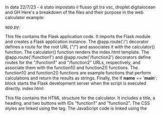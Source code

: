  In data 22/7/23 - è stato impostato il flusso git tra vsc, droplet digitalocean and GH
 Here's a breakdown of the files and their purpose in the web calculator example:

app.py:

This file contains the Flask application code.
It imports the Flask module and creates a Flask application instance.
The @app.route('/') decorator defines a route for the root URL ("/") and associates it with the calculator() function.
The calculator() function renders the index.html template.
The @app.route('/function1') and @app.route('/function2') decorators define routes for the "/function1" and "/function2" URLs, respectively, and associate them with the function1() and function2() functions.
The function1() and function2() functions are example functions that perform calculations and return the results as strings.
Finally, the if __name__ == '__main__': block starts the Flask development server when the script is executed directly.
index.html:

This file contains the HTML structure for the calculator.
It includes a title, a heading, and two buttons with IDs "function1" and "function2".
The CSS styles are linked using the <link> tag.
The JavaScript code is linked using the <script> tag.
styles.css:

This file contains the CSS styles for the calculator.
It includes styles for the body, heading, and buttons to give the calculator a centered layout and appropriate styling.
script.js:

This file contains the JavaScript code that handles button clicks and performs AJAX requests.
It listens for the "DOMContentLoaded" event, which ensures that the JavaScript code is executed after the HTML has been fully loaded.
Inside the event listener, it retrieves the button elements with the IDs "function1" and "function2".
The addEventListener() method is used to attach click event listeners to the buttons.
When a button is clicked, an AJAX request is made to the corresponding route ("/function1" or "/function2") using the Fetch API.
The response is processed, and an alert is displayed with the result.

GIT
To push your Visual Studio Code (VSC) project to a GitHub repository, you can follow these steps:

Create a new repository on GitHub:

Go to the GitHub website and sign in to your account.
Click on the "+" icon in the top-right corner and select "New repository".
Give your repository a name, optionally add a description, choose if it should be public or private, and click "Create repository".
Initialize Git in your VSC project:

Open a terminal in VSC by going to the View menu and selecting "Terminal".
Navigate to your project directory using the cd command.
Initialize Git in your project directory by running the command:
shell
Copy code
git init
Add your project files to the Git repository:

Add all the files in your project to the Git repository by running the command:
shell
Copy code
git add .
Commit your changes:

Create a commit to save the current state of your project by running the command:
shell
Copy code
git commit -m "Initial commit"
Replace "Initial commit" with an appropriate commit message that describes the changes you made.
Connect your local repository to the GitHub repository:

On the GitHub repository page, copy the repository's remote URL.
In the terminal, run the following command to add the remote repository:
shell
Copy code
git remote add origin <remote-url>
Replace <remote-url> with the URL you copied from the GitHub repository.
Push your changes to the remote repository:

Run the following command to push your local changes to the remote repository:
shell
Copy code
git push -u origin master
This command pushes the changes to the master branch. If you're working with a different branch, replace master with the appropriate branch name.
Enter your GitHub credentials:

When prompted, enter your GitHub username and password or personal access token to authenticate and push the changes.
After completing these steps, your VSC project will be pushed to the GitHub repository. You can visit your repository on GitHub to verify that the files have been successfully uploaded.

To remember:
The command git branch -M main is used to rename the default branch of a Git repository from the previous name (e.g., "master") to a new name (e.g., "main"). This command is typically used to align with more inclusive and neutral terminology.

Here's what each part of the command does:

git branch: This is the command to manage branches in Git.
-M: This is an option that specifies the mode for renaming the branch.
main: This is the new name for the branch. In this case, "main" is used as an example, but you can replace it with any desired branch name.
By executing git branch -M main, you are effectively renaming the default branch of your Git repository to "main". This command ensures that the new branch name is updated in both your local repository and the remote repository.

The command git push -u origin main is used to push the local branch "main" to the remote repository named "origin" and set it as the upstream branch.

Here's what each part of the command does:

git push: This is the command to send your local commits to a remote repository.
-u: This is an option that sets the upstream branch for the local branch being pushed. It tells Git to associate the local branch with the remote branch, enabling you to use git pull and git push without specifying the branch name in the future.
origin: This is the remote repository's name. It is typically set as "origin" by default when you clone a repository.
main: This is the branch you want to push to the remote repository. In this case, it is pushing the local branch "main" to the remote branch "main".
By executing git push -u origin main, you are pushing the local branch "main" to the remote repository and setting it as the upstream branch. This allows you to use git pull and git push without specifying the branch name in subsequent commands.

One of the most important thisng - not present in this code is the file relative to Nginx proxy and reverse proxy server. So yer you are the file of /etc/nginx/nginx.con:

user www-data;
worker_processes auto;
pid /run/nginx.pid;
include /etc/nginx/modules-enabled/*.conf;

events {
    worker_connections 1024;
    # multi_accept on;
}

http {

    ##
    # Basic Settings
    ##

    sendfile on;
    tcp_nopush on;
    tcp_nodelay on;
    keepalive_timeout 65;
    types_hash_max_size 2048;
    # server_tokens off;

    # server_names_hash_bucket_size 64;
    # server_name_in_redirect off;

    include /etc/nginx/mime.types;
    default_type application/octet-stream;

    ##
    # SSL Settings
    ##

    ssl_protocols TLSv1 TLSv1.1 TLSv1.2 TLSv1.3; # Dropping SSLv3, ref: POODLE
    ssl_prefer_server_ciphers on;

    ##
    # Logging Settings
    ##

    access_log /var/log/nginx/access.log;
    error_log /var/log/nginx/error.log;

    ##
    # Gzip Settings
    ##

    gzip on;

    # gzip_vary on;
    # gzip_proxied any;
    # gzip_comp_level 6;
    # gzip_buffers 16 8k;
    # gzip_http_version 1.1;
    # gzip_types text/plain text/css application/json application/javascript text/xml application/xml application/xml+rss text/javascript;

    ##
    # Virtual Host Configs
    ##

    include /etc/nginx/conf.d/*.conf;
    include /etc/nginx/sites-enabled/*;

    # Add server block for Flask application

    server {
        listen 80;
        server_name localhost;

        location / {
            proxy_pass http://localhost:$http_port;
            proxy_set_header Host $host;
            proxy_set_header X-Real-IP $remote_addr;
        }

        location /static {
            alias /path/to/flask_app/static;
        }
    }
}

The above code is fully functional but the new code below is integrated with websocket (ed fully functional):
user www-data;
worker_processes auto;
error_log /var/log/nginx/error.log;
pid /var/run/nginx.pid;

events {
    worker_connections 1024;
}

http {
    include /etc/nginx/mime.types;
    default_type application/octet-stream;
    log_format main '$remote_addr - $remote_user [$time_local] "$request" '
                    '$status $body_bytes_sent "$http_referer" '
                    '"$http_user_agent" "$http_x_forwarded_for"';
    access_log /var/log/nginx/access.log main;
    sendfile on;
    keepalive_timeout 65;

    ##
    # SSL Settings
    ##

    ssl_protocols TLSv1 TLSv1.1 TLSv1.2 TLSv1.3;
    ssl_prefer_server_ciphers on;

    ##
    # Gzip Settings
    ##

    gzip on;
    gzip_comp_level 4;
    gzip_types text/plain text/css application/json application/javascript text/xml application/xml application/xml+rss text/javascript;

    ##
    # Virtual Host Configs
    ##

    include /etc/nginx/conf.d/*.conf;
    include /etc/nginx/sites-enabled/*;

    # Add server block for Flask application

    server {
        listen 80;
        server_name localhost;

        location / {
            proxy_pass http://localhost:$http_port;
            proxy_set_header Host $host;
            proxy_set_header X-Real-IP $remote_addr;
        }

        location /static {
            alias /path/to/flask_app/static;
        }
    }
}

To get into account also the https: address we extend the nnginx.conf to this: 


user www-data;
worker_processes auto;
error_log /var/log/nginx/error.log;
pid /var/run/nginx.pid;

events {
    worker_connections 1024;
}

http {
    include /etc/nginx/mime.types;
    default_type application/octet-stream;
    log_format main '$remote_addr - $remote_user [$time_local] "$request" '
                    '$status $body_bytes_sent "$http_referer" '
                    '"$http_user_agent" "$http_x_forwarded_for"';
    access_log /var/log/nginx/access.log main;
    sendfile on;
    keepalive_timeout 65;

    ##
    # SSL Settings
    ##

    ssl_protocols TLSv1 TLSv1.1 TLSv1.2 TLSv1.3;
    ssl_prefer_server_ciphers on;

    ##
    # Gzip Settings
    ##

    gzip on;
    gzip_comp_level 4;
    gzip_types text/plain text/css application/json application/javascript text/xml application/xml application/xml+rss text/javascript;

    ##
    # Virtual Host Configs
    ##

    include /etc/nginx/conf.d/*.conf;
    include /etc/nginx/sites-enabled/*;

    # HTTP server block
    server {
        listen 80;
        server_name localhost;

        location / {
            proxy_pass http://localhost:$http_port;
            proxy_set_header Host $host;
            proxy_set_header X-Real-IP $remote_addr;
        }

        location /static {
            alias /path/to/flask_app/static;
        }
    }

    # HTTPS server block
    server {
        listen 443 ssl;
        server_name localhost;
        
        ssl_certificate /home/mauro/Scrivania/flask_server_2/certificate.crt;
        ssl_certificate_key /home/mauro/Scrivania/flask_server_2/ssl_certificate_key.key;

        location / {
            proxy_pass http://localhost:$http_port;
            proxy_set_header Host $host;
            proxy_set_header X-Real-IP $remote_addr;
        }

        location /static {
            alias /path/to/flask_app/static;
        }
    }
}

Attention this is the command to run to generate te 2 certificates: openssl req -x509 -newkey rsa:4096 -nodes -out /home/mauro/Scrivania/flask_server_2/ssl_certificate.crt -keyout /home/mauro/Scrivania/flask_server_2/ssl_certificate_key.key -days 365

There is problem to generate both http and https. So we have built a code with if then else statment
If you want to account for both HTTP and HTTPS configurations without generating errors, you can modify the context parameter in the app.run() function to handle both cases. One approach is to use an if statement to conditionally set the ssl_context based on your desired configuration.

Here's an example of how you can modify the code to handle both HTTP and HTTPS configurations:

python
Copy code
if __name__ == '__main__':
    create_table()

    # Check if HTTPS configuration is enabled
    use_https = True  # Set this flag based on your configuration

    if use_https:
        context = ssl.SSLContext(ssl.PROTOCOL_TLSv1_2)
        context.load_cert_chain('certificate.crt', 'ssl_certificate_key.key')
        app.run(host='0.0.0.0', port=0, debug=True, ssl_context=context)
    else:
        app.run(host='0.0.0.0', port=0, debug=True)
In this modified code, the use_https flag is set to True if HTTPS configuration is desired, and False otherwise. Based on the value of this flag, the code conditionally sets the context variable and passes it to the ssl_context parameter of the app.run() function.

If use_https is True, the code sets up the SSL context and uses it for running the Flask app with HTTPS. If use_https is False, the code runs the Flask app without SSL.

By using this approach, you can handle both HTTP and HTTPS configurations without generating errors.
